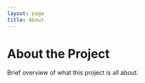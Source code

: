 ```yaml
---
layout: page
title: About
---
```


# About the Project
Brief overview of what this project is all about.
